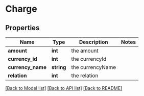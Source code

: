 # Charge

## Properties
Name | Type | Description | Notes
------------ | ------------- | ------------- | -------------
**amount** | **int** | the amount | 
**currency_id** | **int** | the currencyId | 
**currency_name** | **string** | the currencyName | 
**relation** | **int** | the relation | 

[[Back to Model list]](../README.md#documentation-for-models) [[Back to API list]](../README.md#documentation-for-api-endpoints) [[Back to README]](../README.md)


